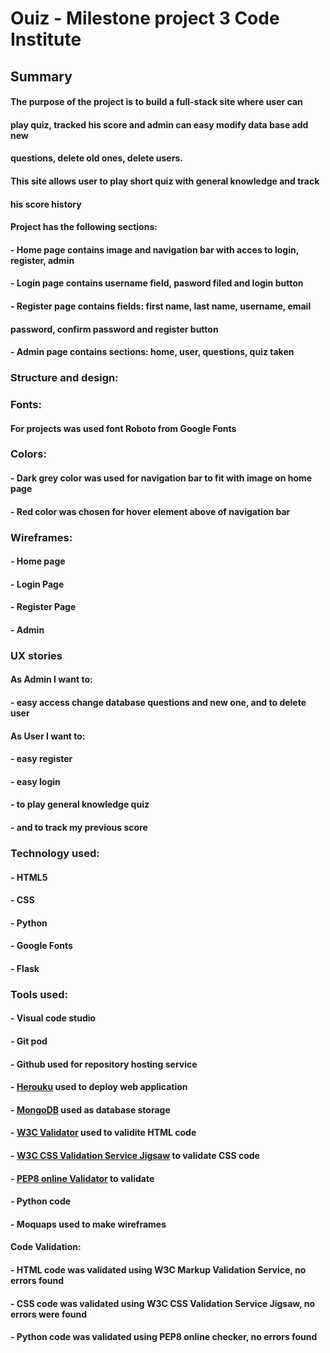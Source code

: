 
# Ouiz -  Milestone project 3 Code Institute

## Summary

 #### The purpose of the project is to build a full-stack site where user can 
 #### play quiz, tracked his score and admin can easy modify data base add new 
 #### questions, delete old ones, delete users.

 #### This site allows user to play short quiz with general knowledge and track 
 #### his score history

#### Project has the following sections:  
#### - Home page contains image and navigation bar with acces to login, register, admin
#### - Login page contains username field, pasword filed and login button
#### - Register page contains fields: first name, last name, username, email
#### password, confirm password and register button
#### - Admin page contains sections: home, user, questions, quiz taken

### Structure and design: 

### Fonts:
#### For projects was used font Roboto from Google Fonts

### Colors:
#### - Dark grey color was used for navigation bar to fit with image on home page
#### - Red color was chosen for hover element above of navigation bar

### Wireframes:

#### - Home page[](https://github.com/mariodragun/Milestone-3-Code-Institute/blob/master/wireframes/Home%20page%20wireframe.JPG)
#### - Login Page[](https://github.com/mariodragun/Milestone-3-Code-Institute/blob/master/wireframes/login%20page%20wireframe.JPG)
#### - Register Page[](https://github.com/mariodragun/Milestone-3-Code-Institute/blob/master/wireframes/register%20page%20wireframe.JPG)
#### - Admin[](https://github.com/mariodragun/Milestone-3-Code-Institute/blob/master/wireframes/admin%20page%20wireframe.JPG)

### UX stories
 
 #### As Admin I want to:
 #### - easy access change database questions and new one, and to delete user
 

 #### As User I want to:
 #### - easy register
 #### - easy login
 #### - to play general knowledge quiz
 #### - and to track my previous score

 ### Technology used:

 #### - HTML5
 #### - CSS
 #### - Python
 #### - Google Fonts
 #### - Flask
 #### 

 ### Tools used:

#### - Visual code studio
#### - Git pod
#### - Github used for repository hosting service 
#### - [Herouku](https://www.mongodb.com/) used to deploy web application
#### - [MongoDB](https://www.mongodb.com/) used as database storage 
#### - [W3C Validator](https://validator.w3.org/) used to validite HTML code 
#### - [W3C CSS Validation Service Jigsaw](https://jigsaw.w3.org/css-validator/) to validate CSS code 
#### - [PEP8 online Validator](http://pep8online.com/) to validate 
#### - Python code
#### - Moquaps used to make wireframes

#### Code Validation:
#### - HTML code was validated using W3C Markup Validation Service, no errors found
#### - CSS code was validated using W3C CSS Validation Service Jigsaw, no errors were found
#### - Python  code was validated using PEP8 online checker, no errors found
